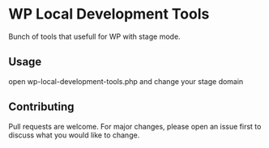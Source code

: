 # WP Local Development Tools

Bunch of tools that usefull for WP with stage mode.

## Usage
open wp-local-development-tools.php and change your stage domain


## Contributing
Pull requests are welcome. For major changes, please open an issue first to discuss what you would like to change.